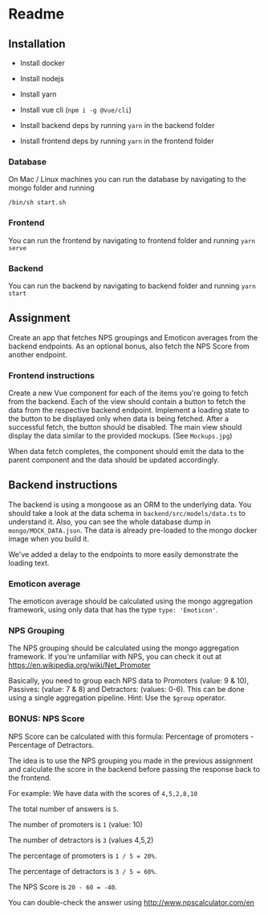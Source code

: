 # Readme

## Installation

- Install docker
- Install nodejs
- Install yarn
- Install vue cli (`npm i -g @vue/cli`)

- Install backend deps by running `yarn` in the backend folder
- Install frontend deps by running `yarn` in the frontend folder

### Database
On Mac / Linux machines you can run the database by navigating to the mongo folder and running

````
/bin/sh start.sh
````

### Frontend

You can run the frontend by navigating to frontend folder and running `yarn serve`

### Backend

You can run the backend by navigating to backend folder and running `yarn start`


## Assignment

Create an app that fetches NPS groupings and Emoticon averages from the backend endpoints. As an optional bonus, also fetch the NPS Score from another endpoint.

### Frontend instructions

Create a new Vue component for each of the items you're going to fetch from the backend. Each of the view should contain a button to fetch the data from the respective backend endpoint. Implement a loading state to the button to be displayed only when data is being fetched. After a successful fetch, the button should be disabled. The main view should display the data similar to the provided mockups. (See `Mockups.jpg`)

When data fetch completes, the component should emit the data to the parent component and the data should be updated accordingly.


## Backend instructions

The backend is using a mongoose as an ORM to the underlying data. You should take a look at the data schema in `backend/src/models/data.ts` to understand it. Also, you can see the whole database dump in `mongo/MOCK_DATA.json`. The data is already pre-loaded to the mongo docker image when you build it.

We've added a delay to the endpoints to more easily demonstrate the loading text.

### Emoticon average

The emoticon average should be calculated using the mongo aggregation framework, using only data that has the type `type: 'Emoticon'`.

### NPS Grouping

The NPS grouping should be calculated using the mongo aggregation framework. If you're unfamiliar with NPS, you can check it out at https://en.wikipedia.org/wiki/Net_Promoter

Basically, you need to group each NPS data to Promoters (value: 9 & 10), Passives: (value: 7 & 8) and Detractors: (values: 0-6). This can be done using a single aggregation pipeline. Hint: Use the `$group` operator.

### BONUS: NPS Score

NPS Score can be calculated with this formula: Percentage of promoters - Percentage of Detractors.

The idea is to use the NPS grouping you made in the previous assignment and calculate the score in the backend before passing the response back to the frontend.

For example: 
We have data with the scores of `4,5,2,8,10`

The total number of answers is `5`.

The number of promoters is `1` (value: 10)

The number of detractors is `3` (values 4,5,2)



The percentage of promoters is `1 / 5 = 20%`.

The percentage of detractors is `3 / 5 = 60%`.

The NPS Score is `20 - 60 = -40`.

You can double-check the answer using http://www.npscalculator.com/en